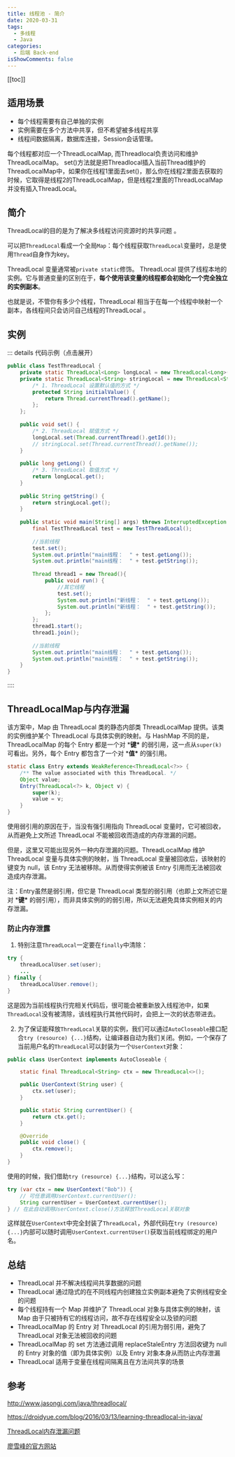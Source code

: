 ```yaml
---
title: 线程池 - 简介
date: 2020-03-31
tags:
  - 多线程
  - Java
categories:
  - 后端 Back-end
isShowComments: false
---
```


<Boxx/>

[[toc]]

## 适用场景

- 每个线程需要有自己单独的实例
- 实例需要在多个方法中共享，但不希望被多线程共享
- 线程间数据隔离，数据库连接，Session会话管理。

每个线程都对应一个ThreadLocalMap, 而Threadlocal负责访问和维护ThreadLocalMap。
set()方法就是把Threadlocal插入当前Thread维护的ThreadLocalMap中，如果你在线程1里面去set()，那么你在线程2里面去获取的时候，它取得是线程2的ThreadLocalMap，但是线程2里面的ThreadLocalMap并没有插入ThreadLocal。

## 简介

ThreadLocal的目的是为了解决多线程访问资源时的共享问题 。

可以把`ThreadLocal`看成一个全局`Map`：每个线程获取`ThreadLocal`变量时，总是使用`Thread`自身作为key。

ThreadLocal 变量通常被`private static`修饰。  ThreadLocal 提供了线程本地的实例。它与普通变量的区别在于，**每个使用该变量的线程都会初始化一个完全独立的实例副本**。 

也就是说，不管你有多少个线程，ThreadLocal 相当于在每一个线程中映射一个副本，各线程间只会访问自己线程的ThreadLocal 。

## 实例

::: details 代码示例（点击展开）

```java
public class TestThreadLocal {
    private static ThreadLocal<Long> longLocal = new ThreadLocal<Long>();
    private static ThreadLocal<String> stringLocal = new ThreadLocal<String>(){
        /* 1. ThreadLocal 设置默认值的方式 */
        protected String initialValue() {
            return Thread.currentThread().getName();
        };
    };
 
    public void set() {
        /* 2. ThreadLocal 赋值方式 */
        longLocal.set(Thread.currentThread().getId());
        // stringLocal.set(Thread.currentThread().getName());
    }
     
    public long getLong() {
        /* 3. ThreadLocal 取值方式 */
        return longLocal.get();
    }
     
    public String getString() {
        return stringLocal.get();
    }
     
    public static void main(String[] args) throws InterruptedException {
        final TestThreadLocal test = new TestThreadLocal();
         
        //当前线程
        test.set();
        System.out.println("main线程：  " + test.getLong());
        System.out.println("main线程：  " + test.getString());
 
        Thread thread1 = new Thread(){
            public void run() {
                //其它线程
                test.set();
                System.out.println("新线程：  " + test.getLong());
                System.out.println("新线程：  " + test.getString());
            };
        };
        thread1.start();
        thread1.join();
         
        //当前线程
        System.out.println("main线程：  " + test.getLong());
        System.out.println("main线程：  " + test.getString());
    }
}
```

::::

## ThreadLocalMap与内存泄漏

该方案中，Map 由 ThreadLocal 类的静态内部类 ThreadLocalMap 提供。该类的实例维护某个 ThreadLocal 与具体实例的映射。与 HashMap 不同的是，ThreadLocalMap 的每个 Entry 都是一个对 ***键\*** 的弱引用，这一点从`super(k)`可看出。另外，每个 Entry 都包含了一个对 ***值\*** 的强引用。

```java
static class Entry extends WeakReference<ThreadLocal<?>> {  
    /** The value associated with this ThreadLocal. */  
    Object value;  
    Entry(ThreadLocal<?> k, Object v) {    
        super(k);    
        value = v;  
    }
}
```

使用弱引用的原因在于，当没有强引用指向 ThreadLocal 变量时，它可被回收，从而避免上文所述 ThreadLocal 不能被回收而造成的内存泄漏的问题。

但是，这里又可能出现另外一种内存泄漏的问题。ThreadLocalMap 维护 ThreadLocal 变量与具体实例的映射，当 ThreadLocal 变量被回收后，该映射的键变为 null，该 Entry 无法被移除。从而使得实例被该 Entry 引用而无法被回收造成内存泄漏。

注：Entry虽然是弱引用，但它是 ThreadLocal 类型的弱引用（也即上文所述它是对 ***键\*** 的弱引用），而非具体实例的的弱引用，所以无法避免具体实例相关的内存泄漏。

### 防止内存泄露

1. 特别注意`ThreadLocal`一定要在`finally`中清除：

```java
try {
    threadLocalUser.set(user);
    ...
} finally {
    threadLocalUser.remove();
}
```

这是因为当前线程执行完相关代码后，很可能会被重新放入线程池中，如果`ThreadLocal`没有被清除，该线程执行其他代码时，会把上一次的状态带进去。

2. 为了保证能释放`ThreadLocal`关联的实例，我们可以通过`AutoCloseable`接口配合`try (resource) {...}`结构，让编译器自动为我们关闭。例如，一个保存了当前用户名的`ThreadLocal`可以封装为一个`UserContext`对象：

```java
public class UserContext implements AutoCloseable {

    static final ThreadLocal<String> ctx = new ThreadLocal<>();

    public UserContext(String user) {
        ctx.set(user);
    }

    public static String currentUser() {
        return ctx.get();
    }

    @Override
    public void close() {
        ctx.remove();
    }
}
```

使用的时候，我们借助`try (resource) {...}`结构，可以这么写：

```java
try (var ctx = new UserContext("Bob")) {
    // 可任意调用UserContext.currentUser():
    String currentUser = UserContext.currentUser();
} // 在此自动调用UserContext.close()方法释放ThreadLocal关联对象
```

这样就在`UserContext`中完全封装了`ThreadLocal`，外部代码在`try (resource) {...}`内部可以随时调用`UserContext.currentUser()`获取当前线程绑定的用户名。

## 总结

- ThreadLocal 并不解决线程间共享数据的问题
- ThreadLocal 通过隐式的在不同线程内创建独立实例副本避免了实例线程安全的问题
- 每个线程持有一个 Map 并维护了 ThreadLocal 对象与具体实例的映射，该 Map 由于只被持有它的线程访问，故不存在线程安全以及锁的问题
- ThreadLocalMap 的 Entry 对 ThreadLocal 的引用为弱引用，避免了 ThreadLocal 对象无法被回收的问题
- ThreadLocalMap 的 set 方法通过调用 replaceStaleEntry 方法回收键为 null 的 Entry 对象的值（即为具体实例）以及 Entry 对象本身从而防止内存泄漏
- ThreadLocal 适用于变量在线程间隔离且在方法间共享的场景

## 参考

[ http://www.jasongj.com/java/threadlocal/ ]( http://www.jasongj.com/java/threadlocal/ )

[ https://droidyue.com/blog/2016/03/13/learning-threadlocal-in-java/ ]( https://droidyue.com/blog/2016/03/13/learning-threadlocal-in-java/ )

[ThreadLocal内存泄漏问题]( https://juejin.im/post/5ba9a6665188255c791b0520 )

 [廖雪峰的官方网站](https://www.liaoxuefeng.com/wiki/1252599548343744/1306581251653666)
